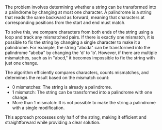 


















The problem involves determining whether a string can be transformed into a palindrome by changing at most one character. A palindrome is a string that reads the same backward as forward, meaning that characters at corresponding positions from the start and end must match.

To solve this, we compare characters from both ends of the string using a loop and track any mismatched pairs. If there is exactly one mismatch, it is possible to fix the string by changing a single character to make it a palindrome. For example, the string "abcda" can be transformed into the palindrome "abcba" by changing the 'd' to 'b'. However, if there are multiple mismatches, such as in "abcd," it becomes impossible to fix the string with just one change.

The algorithm efficiently compares characters, counts mismatches, and determines the result based on the mismatch count:

- 0 mismatches: The string is already a palindrome.
- 1 mismatch: The string can be transformed into a palindrome with one change.
- More than 1 mismatch: It is not possible to make the string a palindrome with a single modification.

This approach processes only half of the string, making it efficient and straightforward while providing a clear solution.




